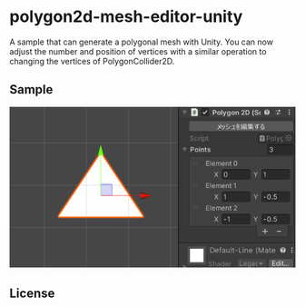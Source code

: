 # polygon2d-mesh-editor-unity
A sample that can generate a polygonal mesh with Unity. You can now adjust the number and position of vertices with a similar operation to changing the vertices of PolygonCollider2D.
## Sample
![sample-image](/sample-image.gif)
## License
